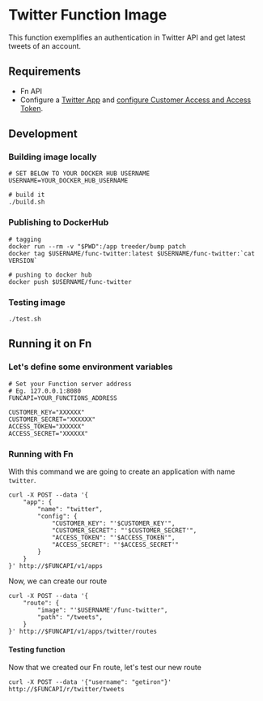 # Twitter Function Image

This function exemplifies an authentication in Twitter API and get latest tweets of an account.

## Requirements

- Fn API
- Configure a [Twitter App](https://apps.twitter.com/) and [configure Customer Access and Access Token](https://dev.twitter.com/oauth/overview/application-owner-access-tokens).

## Development

### Building image locally

```
# SET BELOW TO YOUR DOCKER HUB USERNAME
USERNAME=YOUR_DOCKER_HUB_USERNAME

# build it
./build.sh
```

### Publishing to DockerHub

```
# tagging
docker run --rm -v "$PWD":/app treeder/bump patch
docker tag $USERNAME/func-twitter:latest $USERNAME/func-twitter:`cat VERSION`

# pushing to docker hub
docker push $USERNAME/func-twitter
```

### Testing image

```
./test.sh
```

## Running it on Fn

### Let's define some environment variables

```
# Set your Function server address
# Eg. 127.0.0.1:8080
FUNCAPI=YOUR_FUNCTIONS_ADDRESS

CUSTOMER_KEY="XXXXXX"
CUSTOMER_SECRET="XXXXXX"
ACCESS_TOKEN="XXXXXX"
ACCESS_SECRET="XXXXXX"
```

### Running with Fn

With this command we are going to create an application with name `twitter`.

```
curl -X POST --data '{
    "app": {
        "name": "twitter",
        "config": { 
            "CUSTOMER_KEY": "'$CUSTOMER_KEY'",
            "CUSTOMER_SECRET": "'$CUSTOMER_SECRET'", 
            "ACCESS_TOKEN": "'$ACCESS_TOKEN'",
            "ACCESS_SECRET": "'$ACCESS_SECRET'"
        }
    }
}' http://$FUNCAPI/v1/apps
```

Now, we can create our route

```
curl -X POST --data '{
    "route": {
        "image": "'$USERNAME'/func-twitter",
        "path": "/tweets",
    }
}' http://$FUNCAPI/v1/apps/twitter/routes
```

#### Testing function

Now that we created our Fn route, let's test our new route

```
curl -X POST --data '{"username": "getiron"}' http://$FUNCAPI/r/twitter/tweets
```